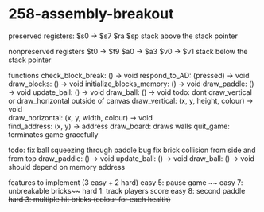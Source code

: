 # 258-assembly-breakout

preserved registers:
$s0 -> $s7
$ra
$sp
stack above the stack pointer

nonpreserved registers
$t0 -> $t9
$a0 -> $a3
$v0 -> $v1
stack below the stack pointer

functions
check_block_break: () -> void
respond_to_AD: (pressed) -> void
draw_blocks: () -> void
initialize_blocks_memory: () -> void
draw_paddle: () -> void
update_ball: () -> void
draw_ball: () -> void
todo: dont draw_vertical or draw_horizontal outside of canvas
draw_vertical: (x, y, height, colour) -> void  
draw_horizontal: (x, y, width, colour) -> void  
find_address: (x, y) -> address
draw_board: draws walls
quit_game: terminates game gracefully

todo:
fix ball squeezing through paddle bug
fix brick collision from side and from top
draw_paddle: () -> void
update_ball: () -> void
draw_ball: () -> void
should depend on memory address

features to implement (3 easy + 2 hard)
~~easy 5: pause game~~
~~ easy 7: unbreakable bricks~~
hard 1: track players score
easy 8: second paddle
~~hard 3: multiple hit bricks (colour for each health)~~
